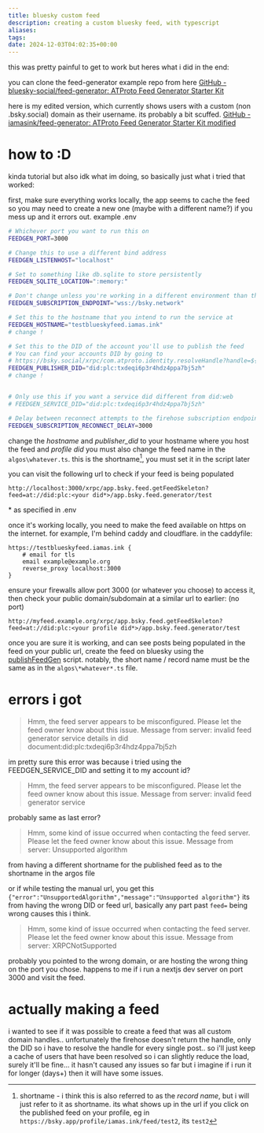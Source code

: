 ```yaml
---
title: bluesky custom feed
description: creating a custom bluesky feed, with typescript
aliases: 
tags: 
date: 2024-12-03T04:02:35+00:00
---
```

this was pretty painful to get to work but heres what i did in the end:

you can clone the feed-generator example repo from here [GitHub - bluesky-social/feed-generator: ATProto Feed Generator Starter Kit](https://github.com/bluesky-social/feed-generator)

here is my edited version, which currently shows users with a custom (non .bsky.social) domain as their username. its probably a bit scuffed.
[GitHub - iamasink/feed-generator: ATProto Feed Generator Starter Kit modified](https://github.com/iamasink/feed-generator)

# how to :D
kinda tutorial but also idk what im doing, so basically just what i tried that worked:

first, make sure everything works locally, the app seems to cache the feed so you may need to create a new one (maybe with a different name?) if you mess up and it errors out.
example .env

```sh
# Whichever port you want to run this on 
FEEDGEN_PORT=3000

# Change this to use a different bind address
FEEDGEN_LISTENHOST="localhost"

# Set to something like db.sqlite to store persistently
FEEDGEN_SQLITE_LOCATION=":memory:"

# Don't change unless you're working in a different environment than the primary Bluesky network
FEEDGEN_SUBSCRIPTION_ENDPOINT="wss://bsky.network"

# Set this to the hostname that you intend to run the service at
FEEDGEN_HOSTNAME="testblueskyfeed.iamas.ink"
# change !

# Set this to the DID of the account you'll use to publish the feed
# You can find your accounts DID by going to
# https://bsky.social/xrpc/com.atproto.identity.resolveHandle?handle=${YOUR_HANDLE}
FEEDGEN_PUBLISHER_DID="did:plc:txdeqi6p3r4hdz4ppa7bj5zh"
# change !


# Only use this if you want a service did different from did:web
# FEEDGEN_SERVICE_DID="did:plc:txdeqi6p3r4hdz4ppa7bj5zh"

# Delay between reconnect attempts to the firehose subscription endpoint (in milliseconds)
FEEDGEN_SUBSCRIPTION_RECONNECT_DELAY=3000
```
change the *hostname* and *publisher_did* to your hostname where you host the feed and *profile did*
you must also change the feed name in the `algos\whatever.ts`. this is the shortname[^1], you must set it in the script later



you can visit the following url to check if your feed is being populated
```
http://localhost:3000/xrpc/app.bsky.feed.getFeedSkeleton?feed=at://did:plc:<your did*>/app.bsky.feed.generator/test
```
\* as specified in .env

once it's working locally, you need to make the feed available on https on the internet.
for example, I'm behind caddy and cloudflare.
in the caddyfile:
```Caddyfile
https://testblueskyfeed.iamas.ink {
	# email for tls
	email example@example.org
	reverse_proxy localhost:3000
}
```
ensure your firewalls allow port 3000 (or whatever you choose) to access it, then check your public domain/subdomain at a similar url to earlier:
(no port)
```
http://myfeed.example.org/xrpc/app.bsky.feed.getFeedSkeleton?feed=at://did:plc:<your profile did*>/app.bsky.feed.generator/test
```

once you are sure it is working, and can see posts being populated in the feed on your public url, create the feed on bluesky using the [publishFeedGen](https://github.com/bluesky-social/feed-generator/blob/main/scripts/publishFeedGen.ts) script.
notably, the short name / record name must be the same as in the `algos\*whatever*.ts` file.


# errors i got
> Hmm, the feed server appears to be misconfigured. Please let the feed owner know about this issue. 
> Message from server: invalid feed generator service details in did document:did:plc:txdeqi6p3r4hdz4ppa7bj5zh   

im pretty sure this error was because i tried using the FEEDGEN_SERVICE_DID and setting it to my account id?

> Hmm, the feed server appears to be misconfigured. Please let the feed owner know about this issue. 
> Message from server: invalid feed generator service   

probably same as last error?


> Hmm, some kind of issue occurred when contacting the feed server. Please let the feed owner know about this issue. 
> Message from server: Unsupported algorithm

 from having a different shortname for the published feed as to the shortname in the argos file
 
 or if while testing the manual url, you get this
` {"error":"UnsupportedAlgorithm","message":"Unsupported algorithm"}`
  its from having the wrong DID or feed url, basically any part past `feed=` being wrong causes this i think.

> Hmm, some kind of issue occurred when contacting the feed server. Please let the feed owner know about this issue. 
> Message from server: XRPCNotSupported

probably you pointed to the wrong domain, or are hosting the wrong thing on the port you chose.
happens to me if i run a nextjs dev server on port 3000 and visit the feed.

[^1]: shortname - i think this is also referred to as the *record name*, but i will just refer to it as shortname. its what shows up in the url if you click on the published feed on your profile, eg in `https://bsky.app/profile/iamas.ink/feed/test2`, its `test2`





# actually making a feed
i wanted to see if it was possible to create a feed that was all custom domain handles..
unfortunately the firehose doesn't return the handle, only the DID so i have to resolve the handle for every single post..
so i'll just keep a cache of users that have been resolved so i can slightly reduce the load,  surely it'll be fine...
it hasn't caused any issues so far but i imagine if i run it for longer (days+) then it will have some issues.